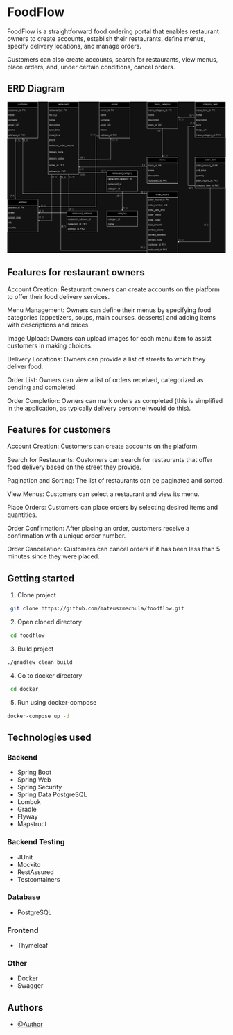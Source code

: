 # FoodFlow

FoodFlow is a straightforward food ordering portal that enables restaurant owners to create accounts, establish their
restaurants, define menus, specify delivery locations, and manage orders.

Customers can also create accounts, search for restaurants,
view menus, place orders, and, under certain conditions,
cancel orders.

## ERD Diagram

![ERD Diagram](src/main/resources/diagramERD-foodflow.png)

## Features for restaurant owners

Account Creation: Restaurant owners can create accounts on the platform to offer their food delivery services.

Menu Management: Owners can define their menus by specifying food categories (appetizers, soups, main courses,
desserts) and adding items with descriptions and prices.

Image Upload: Owners can upload images for each menu item to assist customers in making choices.

Delivery Locations: Owners can provide a list of streets to which they deliver food.

Order List: Owners can view a list of orders received, categorized as pending and completed.

Order Completion: Owners can mark orders as completed (this is simplified in the application,
as typically delivery personnel would do this).

## Features for customers

Account Creation: Customers can create accounts on the platform.

Search for Restaurants: Customers can search for restaurants that offer food delivery based on the street they provide.

Pagination and Sorting: The list of restaurants can be paginated and sorted.

View Menus: Customers can select a restaurant and view its menu.

Place Orders: Customers can place orders by selecting desired items and quantities.

Order Confirmation: After placing an order, customers receive a confirmation with a unique order number.

Order Cancellation: Customers can cancel orders if it has been less than 5 minutes since they were placed.

## Getting started

1. Clone project

  ``` bash      
   git clone https://github.com/mateuszmechula/foodflow.git
  ```

2. Open cloned directory
  ``` bash      
   cd foodflow
  ```

3. Build project

  ``` bash
  ./gradlew clean build
  ```

4. Go to docker directory

  ``` bash      
   cd docker
  ```

5. Run using docker-compose 

  ``` bash
  docker-compose up -d
  ```

## Technologies used

### Backend
  - Spring Boot
  - Spring Web
  - Spring Security
  - Spring Data PostgreSQL
  - Lombok
  - Gradle
  - Flyway
  - Mapstruct

### Backend Testing
  - JUnit
  - Mockito
  - RestAssured
  - Testcontainers

### Database
  - PostgreSQL
    
### Frontend
  - Thymeleaf

### Other
  - Docker
  - Swagger

## Authors

- [@Author](https://www.github.com/MateuszMechula)
